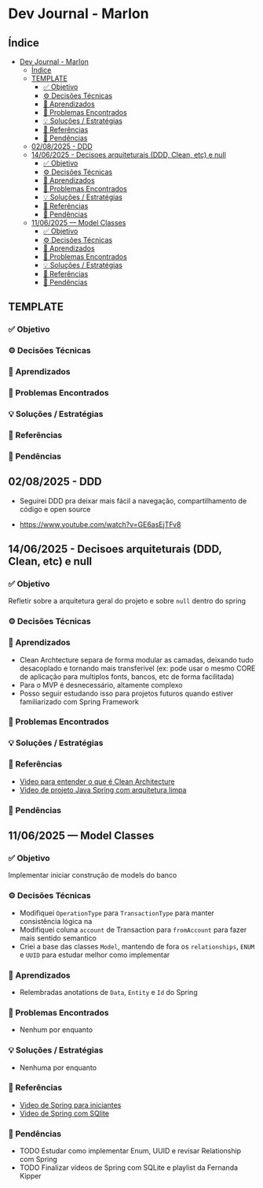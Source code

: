 # Dev Journal - Marlon

## Índice

- [Dev Journal - Marlon](#dev-journal---marlon)
  - [Índice](#índice)
  - [TEMPLATE](#template)
    - [✅ Objetivo](#-objetivo)
    - [⚙️ Decisões Técnicas](#️-decisões-técnicas)
    - [🧠 Aprendizados](#-aprendizados)
    - [🐞 Problemas Encontrados](#-problemas-encontrados)
    - [💡 Soluções / Estratégias](#-soluções--estratégias)
    - [🔗 Referências](#-referências)
    - [📌 Pendências](#-pendências)
  - [02/08/2025 - DDD](#02082025---ddd)
  - [14/06/2025 - Decisoes arquiteturais (DDD, Clean, etc) e null](#14062025---decisoes-arquiteturais-ddd-clean-etc-e-null)
    - [✅ Objetivo](#-objetivo-1)
    - [⚙️ Decisões Técnicas](#️-decisões-técnicas-1)
    - [🧠 Aprendizados](#-aprendizados-1)
    - [🐞 Problemas Encontrados](#-problemas-encontrados-1)
    - [💡 Soluções / Estratégias](#-soluções--estratégias-1)
    - [🔗 Referências](#-referências-1)
    - [📌 Pendências](#-pendências-1)
  - [11/06/2025 — Model Classes](#11062025--model-classes)
    - [✅ Objetivo](#-objetivo-2)
    - [⚙️ Decisões Técnicas](#️-decisões-técnicas-2)
    - [🧠 Aprendizados](#-aprendizados-2)
    - [🐞 Problemas Encontrados](#-problemas-encontrados-2)
    - [💡 Soluções / Estratégias](#-soluções--estratégias-2)
    - [🔗 Referências](#-referências-2)
    - [📌 Pendências](#-pendências-2)

## TEMPLATE

### ✅ Objetivo

### ⚙️ Decisões Técnicas

### 🧠 Aprendizados

### 🐞 Problemas Encontrados

### 💡 Soluções / Estratégias

### 🔗 Referências

### 📌 Pendências


## 02/08/2025 - DDD

- Seguirei DDD pra deixar mais fácil a navegação, compartilhamento de código e open source

- https://www.youtube.com/watch?v=GE6asEjTFv8 

## 14/06/2025 - Decisoes arquiteturais (DDD, Clean, etc) e null 

### ✅ Objetivo

Refletir sobre a arquitetura geral do projeto e sobre `null` dentro do spring

### ⚙️ Decisões Técnicas

### 🧠 Aprendizados

- Clean Archtecture separa de forma modular as camadas, deixando tudo desacoplado e tornando mais transferivel (ex: pode usar o mesmo CORE de aplicação para multiplos fonts, bancos, etc de forma facilitada)
- Para o MVP é desnecessário, altamente complexo
- Posso seguir estudando isso para projetos futuros quando estiver familiarizado com Spring Framework

### 🐞 Problemas Encontrados


### 💡 Soluções / Estratégias

### 🔗 Referências

- [Video para entender o que é Clean Architecture](https://www.youtube.com/watch?v=HynTfTli4mw)
- [Video de projeto Java Spring com arquitetura limpa](https://www.youtube.com/watch?v=kImcxK3Hmu8&list=PLUOqm1GRyVXaJG29--_tYtO8AkMChovx1)

### 📌 Pendências

## 11/06/2025 — Model Classes

### ✅ Objetivo
Implementar iniciar construção de models do banco

### ⚙️ Decisões Técnicas
- Modifiquei ``OperationType`` para ``TransactionType`` para manter consistência lógica na
- Modifiquei coluna ``account`` de Transaction para ``fromAccount`` para fazer mais sentido semantico  
- Criei a base das classes ``Model``, mantendo de fora os ``relationships``, ``ENUM`` e ``UUID`` para estudar melhor como implementar

### 🧠 Aprendizados
- Relembradas anotations de ``Data``, ``Entity`` e ``Id`` do Spring

### 🐞 Problemas Encontrados
- Nenhum por enquanto

### 💡 Soluções / Estratégias
- Nenhuma por enquanto

### 🔗 Referências
- [Video de Spring para iniciantes](https://www.youtube.com/watch?v=YY_hf0FOIcU&list=PLNCSWIsR6ADI_wMAx9F-Iu8Hs9HHxj4sb&index=2&t=1588sM)
- [Video de Spring com SQlite](https://www.youtube.com/watch?v=EqJMYLTmqW4)

### 📌 Pendências
- TODO Estudar como implementar Enum, UUID e revisar Relationship com Spring
- TODO Finalizar vídeos de Spring com SQLite e playlist da Fernanda Kipper
